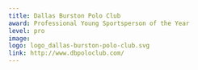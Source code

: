 ```yaml
---
title: Dallas Burston Polo Club
award: Professional Young Sportsperson of the Year
level: pro
image:
logo: logo_dallas-burston-polo-club.svg
link: http://www.dbpoloclub.com/
---
```

